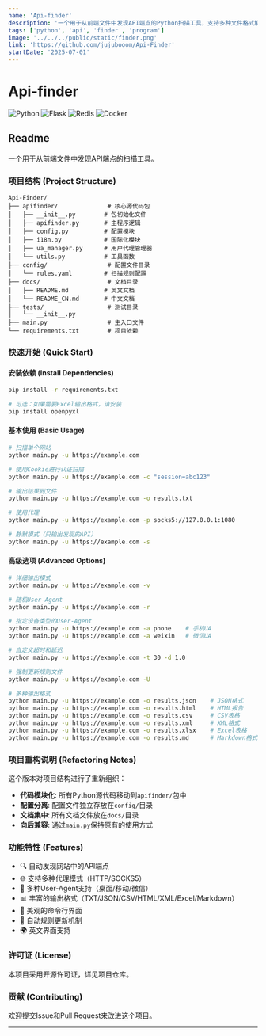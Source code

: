 ```yaml
---
name: 'Api-finder'
description: '一个用于从前端文件中发现API端点的Python扫描工具，支持多种文件格式解析，提供灵活的规则配置和多种输出格式。'
tags: ['python', 'api', 'finder', 'program']
image: '../../../public/static/finder.png'
link: 'https://github.com/jujubooom/Api-Finder'
startDate: '2025-07-01'
---
```


# Api-finder

![Python](https://img.shields.io/badge/Python-3776AB?style=for-the-badge&logo=python&logoColor=white)
![Flask](https://img.shields.io/badge/Flask-000000?style=for-the-badge&logo=flask&logoColor=white)
![Redis](https://img.shields.io/badge/Redis-DC382D?style=for-the-badge&logo=redis&logoColor=white)
![Docker](https://img.shields.io/badge/Docker-2496ED?style=for-the-badge&logo=docker&logoColor=white)

## Readme

一个用于从前端文件中发现API端点的扫描工具。

### 项目结构 (Project Structure)

```
Api-Finder/
├── apifinder/              # 核心源代码包
│   ├── __init__.py        # 包初始化文件
│   ├── apifinder.py       # 主程序逻辑
│   ├── config.py          # 配置模块
│   ├── i18n.py            # 国际化模块
│   ├── ua_manager.py      # 用户代理管理器
│   └── utils.py           # 工具函数
├── config/                 # 配置文件目录
│   └── rules.yaml         # 扫描规则配置
├── docs/                   # 文档目录
│   ├── README.md          # 英文文档
│   └── README_CN.md       # 中文文档
├── tests/                  # 测试目录
│   └── __init__.py
├── main.py                 # 主入口文件
└── requirements.txt        # 项目依赖
```

### 快速开始 (Quick Start)

#### 安装依赖 (Install Dependencies)

```bash
pip install -r requirements.txt

# 可选：如果需要Excel输出格式，请安装
pip install openpyxl
```

#### 基本使用 (Basic Usage)

```bash
# 扫描单个网站
python main.py -u https://example.com

# 使用Cookie进行认证扫描
python main.py -u https://example.com -c "session=abc123"

# 输出结果到文件
python main.py -u https://example.com -o results.txt

# 使用代理
python main.py -u https://example.com -p socks5://127.0.0.1:1080

# 静默模式（只输出发现的API）
python main.py -u https://example.com -s
```

#### 高级选项 (Advanced Options)

```bash
# 详细输出模式
python main.py -u https://example.com -v

# 随机User-Agent
python main.py -u https://example.com -r

# 指定设备类型的User-Agent
python main.py -u https://example.com -a phone    # 手机UA
python main.py -u https://example.com -a weixin   # 微信UA

# 自定义超时和延迟
python main.py -u https://example.com -t 30 -d 1.0

# 强制更新规则文件
python main.py -u https://example.com -U

# 多种输出格式
python main.py -u https://example.com -o results.json    # JSON格式
python main.py -u https://example.com -o results.html    # HTML报告
python main.py -u https://example.com -o results.csv     # CSV表格
python main.py -u https://example.com -o results.xml     # XML格式
python main.py -u https://example.com -o results.xlsx    # Excel表格
python main.py -u https://example.com -o results.md      # Markdown格式
```

### 项目重构说明 (Refactoring Notes)

这个版本对项目结构进行了重新组织：

- **代码模块化**: 所有Python源代码移动到`apifinder/`包中
- **配置分离**: 配置文件独立存放在`config/`目录
- **文档集中**: 所有文档文件放在`docs/`目录
- **向后兼容**: 通过`main.py`保持原有的使用方式

### 功能特性 (Features)

- 🔍 自动发现网站中的API端点
- 🌐 支持多种代理模式（HTTP/SOCKS5）
- 📱 多种User-Agent支持（桌面/移动/微信）
- 📊 丰富的输出格式（TXT/JSON/CSV/HTML/XML/Excel/Markdown）
- 🎨 美观的命令行界面
- 🔄 自动规则更新机制
- 🌍 英文界面支持

### 许可证 (License)

本项目采用开源许可证，详见项目仓库。

### 贡献 (Contributing)

欢迎提交Issue和Pull Request来改进这个项目。

---
